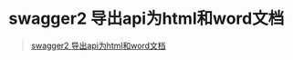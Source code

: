 # swagger2 导出api为html和word文档
> [swagger2 导出api为html和word文档](https://blog.csdn.net/zhuyu19911016520/article/details/85048271)